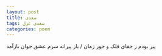 ```yaml
---
layout: post
title: سعدی
tags: سعدی غزل
categories: poem
---
```


پیر بودم ز جفای فلک و جور زمان / باز پیرانه سرم عشق جوان بازآمد
